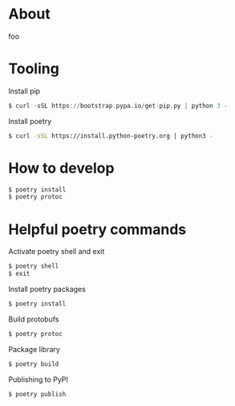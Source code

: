 

# About
foo

# Tooling

Install pip
```asm
$ curl -sSL https://bootstrap.pypa.io/get-pip.py | python 3 -
```

Install poetry
```bash
$ curl -sSL https://install.python-poetry.org | python3 -
```

# How to develop
```bash
$ poetry install
$ poetry protoc
```

# Helpful poetry commands

Activate poetry shell and exit
```bash
$ poetry shell
$ exit
```

Install poetry packages
```bash
$ poetry install
```

Build protobufs
```bash
$ poetry protoc
```

Package library
```bash
$ poetry build
```

Publishing to PyPI
```bash
$ poetry publish
```

